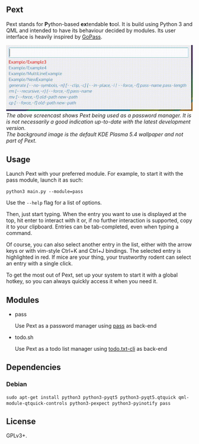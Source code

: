 ## Pext
Pext stands for **P**ython-based **ex**tendable **t**ool. It is build using
Python 3 and QML and intended to have its behaviour decided by modules. Its user
interface is heavily inspired by [GoPass](https://github.com/cortex/gopass).

![Screencast](screencast.gif)  
*The above screencast shows Pext being used as a password manager. It is
is not necessarily a good indication up-to-date with the latest development
version.  
The background image is the default KDE Plasma 5.4 wallpaper and not
part of Pext.*

## Usage
Launch Pext with your preferred module. For example, to start it with the pass
module, launch it as such:

    python3 main.py --module=pass

Use the `--help` flag for a list of options.

Then, just start typing. When the entry you want to use is displayed at the
top, hit enter to interact with it or, if no further interaction is supported,
copy it to your clipboard. Entries can be tab-completed, even when typing a
command.

Of course, you can also select another entry in the list, either with the
arrow keys or with vim-style Ctrl+K and Ctrl+J bindings. The selected entry is
highlighted in red. If mice are your thing, your trustworthy rodent can select
an entry with a single click.

To get the most out of Pext, set up your system to start it with a global
hotkey, so you can always quickly access it when you need it.

## Modules
- pass

	Use Pext as a password manager using [pass](https://www.passwordstore.org/) as back-end

- todo.sh

	Use Pext as a todo list manager using [todo.txt-cli](https://github.com/ginatrapani/todo.txt-cli) as back-end

## Dependencies
### Debian

    sudo apt-get install python3 python3-pyqt5 python3-pyqt5.qtquick qml-module-qtquick-controls python3-pexpect python3-pyinotify pass

## License
GPLv3+.
